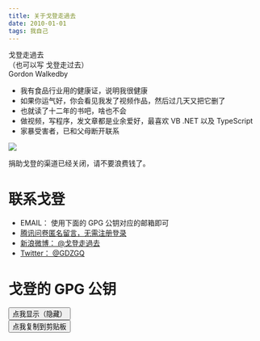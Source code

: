 ```yaml
---
title: 关于戈登走過去
date: 2010-01-01
tags: 我自己
---
```

戈登走過去   
（也可以写 戈登走过去）  
Gordon Walkedby   

- 我有食品行业用的健康证，说明我很健康
- 如果你运气好，你会看见我发了视频作品，然后过几天又把它删了
- 也就读了十二年的书吧，啥也不会
- 做视频，写程序，发文章都是业余爱好，最喜欢 VB .NET 以及 TypeScript
- 家暴受害者，已和父母断开联系

![](/images/tx.jpg)   

捐助戈登的渠道已经关闭，请不要浪费钱了。    

# 联系戈登
- EMAIL： 使用下面的 GPG 公钥对应的邮箱即可
- [腾讯问卷匿名留言，无需注册登录](https://wj.qq.com/s2/8918834/6960/)  
- [新浪微博： @戈登走過去](https://m.weibo.cn/u/5977985000)
- [Twitter： @GDZGQ](https://twitter.com/GDZGQ)

# 戈登的 GPG 公钥

<pre  id='gpgkey' style="display: none;">
<code class="lang-plaintext">
-----BEGIN PGP PUBLIC KEY BLOCK-----

mQGNBGBN3lsBDACtZkglP9oqyq3HgwENX1UHIQ2dOBvGZjsj7N6SkmaSp9mUOJhV
yImq3flxidsQcKYmY+oYzbLzEeyQC4XH2pUzSydE1HrakfaReYAHLJAtsf3QfMWP
ukf2h/jV+x1NwAPNgHTG0CNwjrgU4mIQN/7ZLGZRcoZD6DhDkRTYRlnntb+vEr9L
0taIvhi0E26ZdmVyIOXuWTcve+FGcPS4bbKK+B5eRsrzqzpI2mgLYNNdL861t8GH
4B6EaTZGJ7qEaeyixScb/nyXlK+jD5P1qVvSU18PQ3r9wABwCK2eFxvfT37sbucG
ge+TDZwTB4gNKbx8bQdIY8DVvZvIno9WSojXvA4dGcqez1Ki6jlXM7Xo6NluCCOL
4vi8sZ3e3xfcrFeRIHli/ltdPGYzAmCJkK6DeemjEuwUfzKCsBl9D2BMH7rtTCaQ
NdMjw1EQkYAbsz6XisSqnNAqJgXvLyWcCAr2HJY5Tj4mgAnOLtc0wFI93n+74g8v
GsADEHhztrZ8w7kAEQEAAbQsd2Fsa2VkYnkgKGdwZzAwMSkgPGdvcmRvbndhbGtl
ZGJ5QGdtYWlsLmNvbT6JAdQEEwEIAD4WIQQXxZE87VdhHWJ0QKZaFF4B/N+OBgUC
YE3eWwIbAwUJAeEzgAULCQgHAgYVCgkICwIEFgIDAQIeAQIXgAAKCRBaFF4B/N+O
BgRbC/96tvyX8ZZfHnXLxKWNih63MdOIrBOND0c0TWzB0uhfcxqqIlmjmT1qk2k9
z17xfj4kond+51y6pwfuFkFHsqLq85rMXOBX33T+60x2JMf+umrXZRn/IGfftRP8
mztjRcqr4ycUVniLA1MBp3eVIJMHkGRWIeCSpWTM/+PO+nfDDE3D5FNMFXKup5eY
jOomAuol07IiTll86P2H8wIyF6QqtHiQEuP9DLCpJiNYxE3tsPMXb57PpnuOdaWz
9yBxQW0+3xu4E5qB2O8RUmu0OZIDJ8zomfxvfJAL3VoxAGJ9kmy3xQ4CUD2/NDGh
9DirVhpmow2wI9U8rVuGHYzgFqd7y+p871swCvBjczEUTLdP0MWQIyI//j/u588g
MIEX4lSCxU9/pEVsfogCUk92tVFhBP0VTu0UtKGeJv3y61aE8wKgh4rzZk0kQYC0
k2kzpqEdgxUQt4yTWZrlTlbODcpyIFCIVo/xes3RrQI9PRaNKm3xBHgudtOaglwI
IDrajWC5AY0EYE3eWwEMAL+2/PZtzyKOpYjmZJddu8iSGsdlJjZF35t9GoSqhUmB
PxCg+trcyuMxzdJ0Dj+v5Zq/4DyInlfyEAg+7n+9uXElhnWQb9mPBVde1TRySphz
URbNLUOMLsTge80SoPSYMrRP0ou0LZPhaeTtw/1oaf6bww9qBwobB5XvnQSCtqa0
aLJFjrc+j4a4W1Wdi3qOWp8eFK0AqpojjD5SzKXmZTDz9/lIIxJ5FKuvDnQ0bfZC
LrJcCEiWyZ392euZkT4ZAeyYXLmGsLz/LaH9AVyL9QRJ5W6NY9R9xy0mt2LrzA2y
XPrX9so1tSpmOzKD9JuYxNvO9r3qnRWapARvI2T2GMKW0MEeIFWDfTgt1lgl/8hl
r7g8gB6WTBIE7vjc4clVtugUIWHkuMJ1cBFMkYJAqhsfv2PlCD9MYFC2277NvlY1
pJlX4nbgUDECMRBb24JaXOvXkjn9a39QH1puGEd7ohax65aoXKyKloWSQC9W+d6r
tqTLEe2+V0S4J3DX+8P+SQARAQABiQG8BBgBCAAmFiEEF8WRPO1XYR1idECmWhRe
AfzfjgYFAmBN3lsCGwwFCQHhM4AACgkQWhReAfzfjgY3Igv+OefhpGOdkU4/qC8w
HAEcYPtwphwXz7j51AIWSFR/5JzTIzQ9rfOSVOSwbQsCjV0sSefHzfRAzCUaotU5
kXb1NQ3GMPW8dKmL8GeD1AUR9yNahYcTqJkn4LNSMaN959Cefb9PlIbrFHfO1FLY
89K7AmsOgXZ6muu9aLVIriXXSxBReo3wYL7P6tNdip2g49a6PsI06DgGOeprdAbt
Y71+8GBSoVTBuZrc7MujNTTtL0mjDAj+Hsytdi3N/4WFdUcNVLfdqbKV2XfeT8fY
LwNYC/MqpErIfPxouiiIJvKp9xQccbQpoyB+lt5WE53UpVFlEj+zvLRtLA8jOvjA
ndRu+32v+jUy/c3T/BtY6FfE9pTvA1yiLIuGks9jJ8GbnJBaj2to3X8yxgIi0AVz
dBIcCFMfbpB2mdwApo58ZQs74XPHaLzxdpyhLWyiXNf8v7gyA+apG5R8AZV2+bzO
i0zit5BaAAJSPPfy92wW574O5ob6rdK9gLTXPmICIXuqmrX5
=r8MH
-----END PGP PUBLIC KEY BLOCK-----
</code>
</pre>
<button id="ButGPGkey">点我显示（隐藏）</button><br>
<button id="ButCopyGPGkey">点我复制到剪贴板</button>
<script>
(function () {
    const but = document.getElementById("ButGPGkey")
    but.onclick = function () {
        let pp = document.getElementById("gpgkey")
        let n = "none"
        if (pp.style.display == n) {
            n = ""
        }
        pp.style.display = n
    }
    const but2 = document.getElementById("ButCopyGPGkey")
    let lastTimeout = -1
    but2.onclick = function () {
        if (lastTimeout != -1) {
            clearTimeout(lastTimeout)
        }
        let pp = document.getElementById("gpgkey")
        let str = pp.innerText
        if (str.length > 100) {
            navigator.clipboard.writeText(str)
        }
        but2.innerText = "复制成功"
        lastTimeout = setTimeout(function () {
            but2.innerText = "点我复制到剪贴板"
            lastTimeout = -1
        }, 1000)
    }
})();
</script>